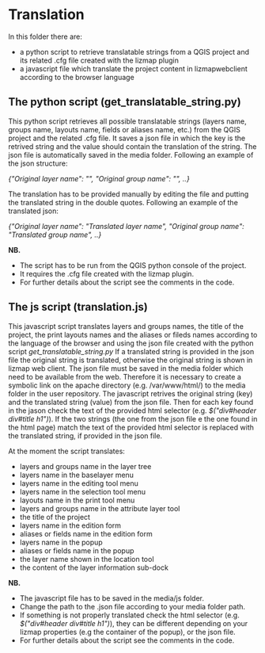 # Translation
In this folder there are:

* a python script to retrieve translatable strings from a QGIS project and its related .cfg file created with the lizmap plugin
* a javascript file which translate the project content in lizmapwebclient according to the browser language

The python script (get_translatable_string.py)
----------------------------------------------
This python script retrieves all possible translatable strings (layers name, groups name, layouts name, fields or aliases name, etc.) from the QGIS project and the related .cfg file. It saves a json file in which the key is the retrived string and the value should contain the translation of the string. The json file is automatically saved in the media folder. Following an example of the json structure:

*{"Original layer name": "", "Original group name": "", ..}*

The translation has to be provided manually by editing the file and putting the translated string in the double quotes. Following an example of the translated json:

*{"Original layer name": "Translated layer name", "Original group name": "Translated group name", ..}*

**NB.**
* The script has to be run from the QGIS python console of the project.
* It requires the .cfg file created with the lizmap plugin.
* For further details about the script see the comments in the code.

The js script (translation.js)
----------------------------------------------
This javascript script translates layers and groups names, the title of the project, the print layouts names and the aliases or fileds names according to the language of the browser and using the json file created with the python script *get_translatable_string.py*
If a translated string is provided in the json file the original string is translated, otherwise the original string is shown in lizmap web client.
The json file must be saved in the media folder which need to be available from the web. Therefore it is necessary to create 
a symbolic link on the apache directory (e.g. /var/www/html/) to the media folder in the user repository.
The javascript retrives the original string (key) and the translated string (value) from the json file. Then for each key found in the jason check the text of the provided html selector (e.g. *$("div#header div#title h1")*). If the two strings (the one from the json file e the one found in the html page) match the text of the provided html selector is replaced with the translated string, if provided in the json file.

At the moment the script translates:
* layers and groups name in the layer tree
* layers name in the baselayer menu
* layers name in the editing tool menu
* layers name in the selection tool menu
* layouts name in the print tool menu
* layers and groups name in the attribute layer tool
* the title of the project
* layers name in the edition form
* aliases or fields name in the edition form
* layers name in the popup
* aliases or fields name in the popup
* the layer name shown in the location tool
* the content of the layer information sub-dock

**NB.**
* The javascript file has to be saved in the media/js folder.
* Change the path to the .json file according to your media folder path.
* If something is not properly translated check the html selector (e.g. *$("div#header div#title h1")*), they can be different depending on your lizmap properties (e.g the container of the popup), or the json file.
* For further details about the script see the comments in the code.
